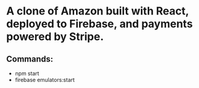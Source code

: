 # A clone of Amazon built with React, deployed to Firebase, and payments powered by Stripe.

## Commands: 
- npm start
- firebase emulators:start